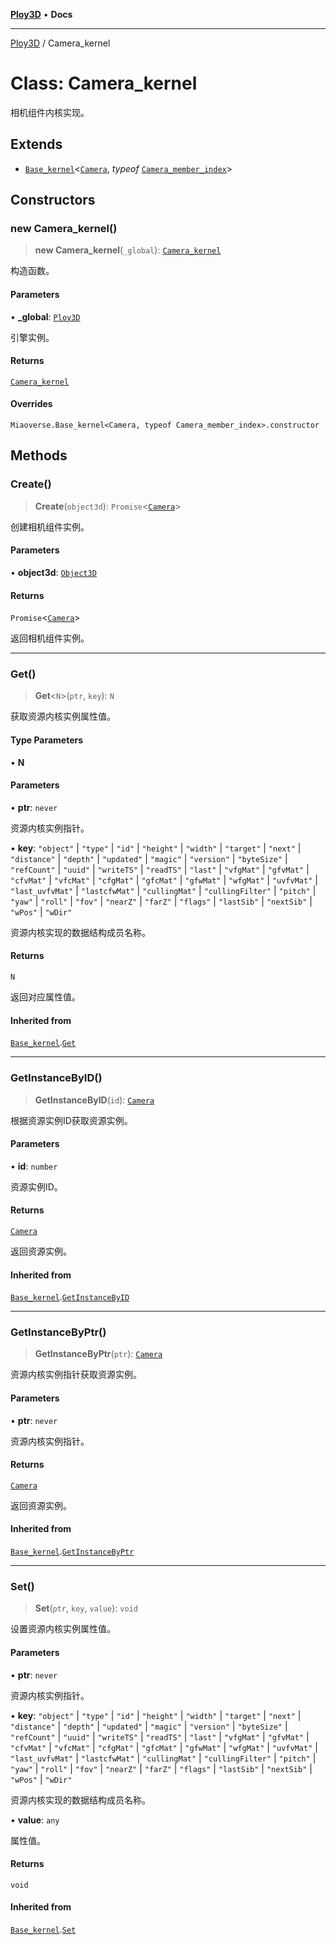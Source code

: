 [**Ploy3D**](../README.md) • **Docs**

***

[Ploy3D](../README.md) / Camera\_kernel

# Class: Camera\_kernel

相机组件内核实现。

## Extends

- [`Base_kernel`](Base_kernel.md)\<[`Camera`](Camera.md), *typeof* [`Camera_member_index`](../variables/Camera_member_index.md)\>

## Constructors

### new Camera\_kernel()

> **new Camera\_kernel**(`_global`): [`Camera_kernel`](Camera_kernel.md)

构造函数。

#### Parameters

• **\_global**: [`Ploy3D`](Ploy3D.md)

引擎实例。

#### Returns

[`Camera_kernel`](Camera_kernel.md)

#### Overrides

`Miaoverse.Base_kernel<Camera, typeof Camera_member_index>.constructor`

## Methods

### Create()

> **Create**(`object3d`): `Promise`\<[`Camera`](Camera.md)\>

创建相机组件实例。

#### Parameters

• **object3d**: [`Object3D`](Object3D.md)

#### Returns

`Promise`\<[`Camera`](Camera.md)\>

返回相机组件实例。

***

### Get()

> **Get**\<`N`\>(`ptr`, `key`): `N`

获取资源内核实例属性值。

#### Type Parameters

• **N**

#### Parameters

• **ptr**: `never`

资源内核实例指针。

• **key**: `"object"` \| `"type"` \| `"id"` \| `"height"` \| `"width"` \| `"target"` \| `"next"` \| `"distance"` \| `"depth"` \| `"updated"` \| `"magic"` \| `"version"` \| `"byteSize"` \| `"refCount"` \| `"uuid"` \| `"writeTS"` \| `"readTS"` \| `"last"` \| `"vfgMat"` \| `"gfvMat"` \| `"cfvMat"` \| `"vfcMat"` \| `"cfgMat"` \| `"gfcMat"` \| `"gfwMat"` \| `"wfgMat"` \| `"uvfvMat"` \| `"last_uvfvMat"` \| `"lastcfwMat"` \| `"cullingMat"` \| `"cullingFilter"` \| `"pitch"` \| `"yaw"` \| `"roll"` \| `"fov"` \| `"nearZ"` \| `"farZ"` \| `"flags"` \| `"lastSib"` \| `"nextSib"` \| `"wPos"` \| `"wDir"`

资源内核实现的数据结构成员名称。

#### Returns

`N`

返回对应属性值。

#### Inherited from

[`Base_kernel`](Base_kernel.md).[`Get`](Base_kernel.md#get)

***

### GetInstanceByID()

> **GetInstanceByID**(`id`): [`Camera`](Camera.md)

根据资源实例ID获取资源实例。

#### Parameters

• **id**: `number`

资源实例ID。

#### Returns

[`Camera`](Camera.md)

返回资源实例。

#### Inherited from

[`Base_kernel`](Base_kernel.md).[`GetInstanceByID`](Base_kernel.md#getinstancebyid)

***

### GetInstanceByPtr()

> **GetInstanceByPtr**(`ptr`): [`Camera`](Camera.md)

资源内核实例指针获取资源实例。

#### Parameters

• **ptr**: `never`

资源内核实例指针。

#### Returns

[`Camera`](Camera.md)

返回资源实例。

#### Inherited from

[`Base_kernel`](Base_kernel.md).[`GetInstanceByPtr`](Base_kernel.md#getinstancebyptr)

***

### Set()

> **Set**(`ptr`, `key`, `value`): `void`

设置资源内核实例属性值。

#### Parameters

• **ptr**: `never`

资源内核实例指针。

• **key**: `"object"` \| `"type"` \| `"id"` \| `"height"` \| `"width"` \| `"target"` \| `"next"` \| `"distance"` \| `"depth"` \| `"updated"` \| `"magic"` \| `"version"` \| `"byteSize"` \| `"refCount"` \| `"uuid"` \| `"writeTS"` \| `"readTS"` \| `"last"` \| `"vfgMat"` \| `"gfvMat"` \| `"cfvMat"` \| `"vfcMat"` \| `"cfgMat"` \| `"gfcMat"` \| `"gfwMat"` \| `"wfgMat"` \| `"uvfvMat"` \| `"last_uvfvMat"` \| `"lastcfwMat"` \| `"cullingMat"` \| `"cullingFilter"` \| `"pitch"` \| `"yaw"` \| `"roll"` \| `"fov"` \| `"nearZ"` \| `"farZ"` \| `"flags"` \| `"lastSib"` \| `"nextSib"` \| `"wPos"` \| `"wDir"`

资源内核实现的数据结构成员名称。

• **value**: `any`

属性值。

#### Returns

`void`

#### Inherited from

[`Base_kernel`](Base_kernel.md).[`Set`](Base_kernel.md#set)
